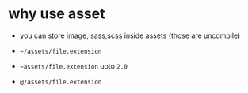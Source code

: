 # why use asset

* you can store image, sass,scss inside assets (those are uncompile)

* `~/assets/file.extension`
* `~assets/file.extension` upto `2.0`
* `@/assets/file.extension`
